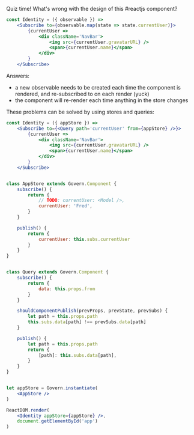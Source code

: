 Quiz time! What's wrong with the design of this #reactjs component?

```jsx
const Identity = ({ observable }) =>
    <Subscribe to={observable.map(state => state.currentUser)}>
        {currentUser => 
            <div className='NavBar'>
                <img src={currentUser.gravatarURL} />
                <span>{currentUser.name}</span>
            </div>
        }
    </Subscribe>
```


Answers:

- a new observable needs to be created each time the component is rendered,
  and re-subscribed to on each render (yuck)
- the component will re-render each time anything in the store changes


These problems can be solved by using stores and queries:

```jsx
const Identity = ({ appStore }) =>
    <Subscribe to={<Query path='currentUser' from={appStore} />}>
        {currentUser => 
            <div className='NavBar'>
                <img src={currentUser.gravatarURL} />
                <span>{currentUser.name}</span>
            </div>
        }
    </Subscribe>


class AppStore extends Govern.Component {
    subscribe() {
        return {
            // TODO: currentUser: <Model />,
            currentUser: 'Fred',
        }
    }

    publish() {
        return {
            currentUser: this.subs.currentUser
        }
    }
}


class Query extends Govern.Component {
    subscribe() {
        return {
            data: this.props.from
        }
    }

    shouldComponentPublish(prevProps, prevState, prevSubs) {
        let path = this.props.path
        this.subs.data[path] !== prevSubs.data[path]
    }

    publish() {
        let path = this.props.path
        return {
            [path]: this.subs.data[path],
        }
    }
}


let appStore = Govern.instantiate(
    <AppStore />
)

ReactDOM.render(
    <Identity appStore={appStore} />,
    document.getElementById('app')
)
```
